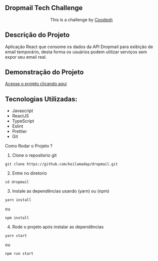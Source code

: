  ## Dropmail Tech Challenge
<div style="text-align: center;">


   This is a challenge by <a rel="nofollow noreferrer noopener" href="https://coodesh.com/" target="_blank">Coodesh</a>
</div>

## Descrição do Projeto
<p >Aplicação React que consome os dados da API Dropmail para exibição de email temporário, desta forma os usuários podem utilizar serviços sem expor seu email real. 
</p>

## Demonstração do Projeto

<a rel="" href="https://dropmail-nu.vercel.app/" target="_blank"> Acesse o projeto clicando aqui </a>

## Tecnologias Utilizadas:

- Javascript
- ReactJS
- TypeScript
- Eslint
- Prettier
- Git

Como Rodar o Projeto ?

1. Clone o repositorio git

```shell
git clone https://github.com/keilamadap/dropmail.git
```

2. Entre no diretorio

```shell
cd dropmail
```

3. Instale as dependências usando (yarn) ou (npm)

```shell
yarn install
```

ou

```shell
npm install
```

4. Rode o projeto após instalar as dependências

```shell
yarn start
```

ou

```shell
npm run start
```
